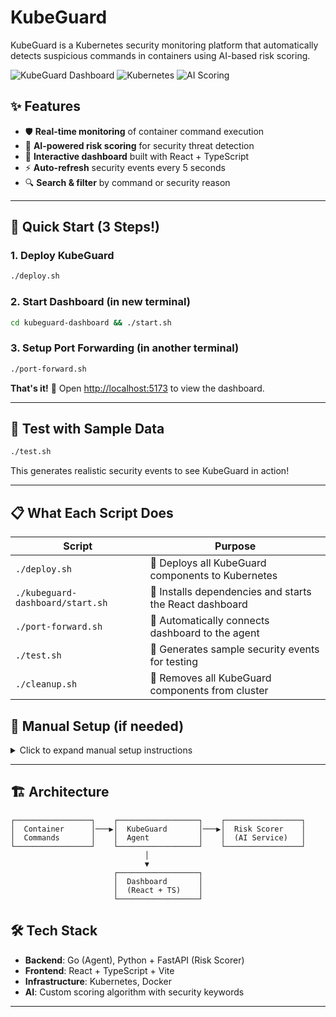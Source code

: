 # KubeGuard

KubeGuard is a Kubernetes security monitoring platform that automatically detects suspicious commands in containers using AI-based risk scoring.

![KubeGuard Dashboard](https://img.shields.io/badge/TypeScript-Dashboard-blue?logo=typescript)
![Kubernetes](https://img.shields.io/badge/Kubernetes-Ready-326CE5?logo=kubernetes)
![AI Scoring](https://img.shields.io/badge/AI-Risk%20Scoring-orange)

## ✨ Features

- 🛡️ **Real-time monitoring** of container command execution
- 🤖 **AI-powered risk scoring** for security threat detection  
- 🎨 **Interactive dashboard** built with React + TypeScript
- ⚡ **Auto-refresh** security events every 5 seconds
- 🔍 **Search & filter** by command or security reason

---

## 🚀 Quick Start (3 Steps!)

### 1. Deploy KubeGuard
```bash
./deploy.sh
```

### 2. Start Dashboard (in new terminal)
```bash
cd kubeguard-dashboard && ./start.sh
```

### 3. Setup Port Forwarding (in another terminal)
```bash
./port-forward.sh
```

**That's it!** 🎉 Open [http://localhost:5173](http://localhost:5173) to view the dashboard.

---

## 🧪 Test with Sample Data

```bash
./test.sh
```

This generates realistic security events to see KubeGuard in action!

---

## 📋 What Each Script Does

| Script | Purpose |
|--------|---------|
| `./deploy.sh` | 🚀 Deploys all KubeGuard components to Kubernetes |
| `./kubeguard-dashboard/start.sh` | 🎨 Installs dependencies and starts the React dashboard |
| `./port-forward.sh` | 🔗 Automatically connects dashboard to the agent |
| `./test.sh` | 🧪 Generates sample security events for testing |
| `./cleanup.sh` | 🧹 Removes all KubeGuard components from cluster |

## 🔧 Manual Setup (if needed)

<details>
<summary>Click to expand manual setup instructions</summary>

### Prerequisites
- Minikube or Kubernetes cluster
- Docker
- Node.js 18+
- kubectl

### 1. Start Minikube
```bash
minikube start
eval $(minikube docker-env)
```

### 2. Deploy Services
```bash
# Deploy Risk Scorer
cd kube-guard-agent/risk-scorer
docker build -t risk-scorer:latest .
kubectl apply -f risk-scorer.yaml

# Deploy Agent
cd ../
docker build -t kubeguard-agent:latest .
kubectl apply -f kubeguard-config.yaml
kubectl apply -f kubeguard-agent.yaml
```

### 3. Start Dashboard
```bash
cd kubeguard-dashboard
npm install
npm run dev
```

</details>

---

## 🏗️ Architecture

```
┌─────────────────┐    ┌──────────────────┐    ┌─────────────────┐
│  Container      │───▶│  KubeGuard       │───▶│  Risk Scorer    │
│  Commands       │    │  Agent           │    │  (AI Service)   │
└─────────────────┘    └──────────────────┘    └─────────────────┘
                              │
                              ▼
                       ┌──────────────────┐
                       │  Dashboard       │
                       │  (React + TS)    │
                       └──────────────────┘
```

## 🛠️ Tech Stack

- **Backend**: Go (Agent), Python + FastAPI (Risk Scorer)
- **Frontend**: React + TypeScript + Vite
- **Infrastructure**: Kubernetes, Docker
- **AI**: Custom scoring algorithm with security keywords

---
